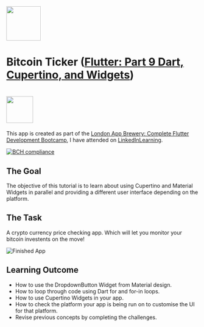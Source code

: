 <img src="https://external-content.duckduckgo.com/iu/?u=https%3A%2F%2Fupload.wikimedia.org%2Fwikipedia%2Fcommons%2F1%2F17%2FGoogle-flutter-logo.png&f=1&nofb=1" height="90">

# Bitcoin Ticker ([Flutter: Part 9 Dart, Cupertino, and Widgets](https://www.appbrewery.co/p/flutter-development-bootcamp-with-dart))
# <a href="https://www.linkedin.com/learning/flutter-part-09-dart-cupertino-and-widgets"><img src="https://www1.villanova.edu/content/villanova/provost/careers/plan/tips/linkedinlearning/_jcr_content/pagecontent/image.img.png/1596742874705." height="70"/></a>

This app is created as part of the [London App Brewery: Complete Flutter Development Bootcamp](https://www.appbrewery.co/p/flutter-development-bootcamp-with-dart), I have attended on [LinkedInLearning](https://www.linkedin.com/learning/flutter-part-09-dart-cupertino-and-widgets).

[![BCH compliance](https://bettercodehub.com/edge/badge/devasworski/Flutter-Weather?branch=master)](https://bettercodehub.com/)

## The Goal

The objective of this tutorial is to learn about using Cupertino and Material Widgets in parallel and providing a different user interface depending on the platform.


## The Task

A crypto currency price checking app. Which will let you monitor your bitcoin investents on the move!

![Finished App](https://github.com/londonappbrewery/Images/blob/master/bitcoin-flutter-demo.gif)

## Learning Outcome

- How to use the DropdownButton Widget from Material design.
- How to loop through code using Dart for and for-in loops.
- How to use Cupertino Widgets in your app.
- How to check the platform your app is being run on to customise the UI for that platform.
- Revise previous concepts by completing the challenges.